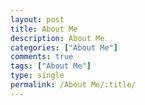 ```yaml
---
layout: post
title: About Me
description: About Me
categories: ["About Me"]
comments: true
tags: ["About Me"]
type: single
permalink: /About Me/:title/
---
```

